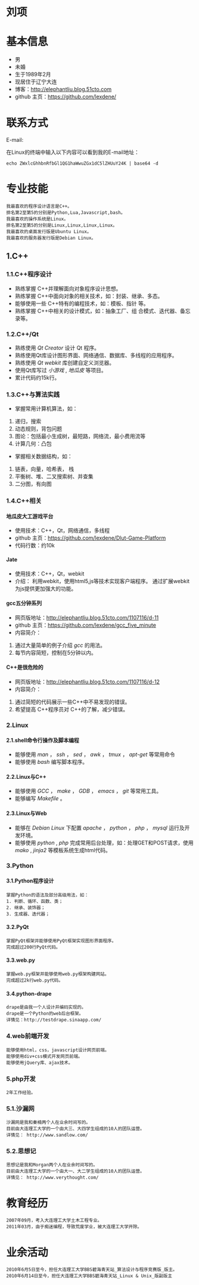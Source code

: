 # 刘项

# 基本信息
* 男
* 未婚
* 生于1989年2月
* 现居住于辽宁大连
* 博客：http://elephantliu.blog.51cto.com
* github 主页：https://github.com/lexdene/


# 联系方式

E-mail:

在Linux的终端中输入以下内容可以看到我的E-mail地址：

	echo ZWxlcGhhbnRfbGl1QG1haWwuZGx1dC5lZHUuY24K | base64 -d

# 专业技能

	我最喜欢的程序设计语言是C++。
	排名第2至第5的分别是Python,Lua,Javascript,bash。
	我最喜欢的操作系统是Linux。
	排名第2至第5的分别是Linux,Linux,Linux,Linux。
	我最喜欢的桌面发行版是Ubuntu Linux。
	我最喜欢的服务器发行版是Debian Linux。

## 1.C++
### 1.1.C++程序设计
* 熟练掌握 C++并理解面向对象程序设计思想。
* 熟练掌握 C++中面向对象的相关技术，如：封装、继承、多态。
* 能够使用一些 C++特有的编程技术，如：模板、指针 等。
* 熟练掌握 C++中相关的设计模式，如：抽象工厂、组 合模式、迭代器、备忘录等。

### 1.2.C++/Qt

* 熟练使用 _Qt Creator_ 设计 Qt 程序。
* 熟练使用Qt库设计图形界面、网络通信、数据库、多线程的应用程序。
* 熟练使用 _Qt webkit_ 库创建自定义浏览器。
* 使用Qt库写过 _小游戏_ , _地瓜皮_ 等项目。
* 累计代码约15k行。

### 1.3.C++与算法实践
* 掌握常用计算机算法，如：
 1. 递归，搜索
 2. 动态规则，背包问题
 3. 图论：包括最小生成树，最短路，网络流，最小费用流等
 4. 计算几何：凸包
* 掌握相关数据结构，如：
 1. 链表，向量，哈希表， 栈
 2. 平衡树、堆、二叉搜索树、并查集
 3. 二分图，有向图

### 1.4.C++相关

#### 地瓜皮大工游戏平台
* 使用技术：C++，Qt，网络通信，多线程
* github 主页：https://github.com/lexdene/Dlut-Game-Platform
* 代码行数：约10k

#### Jate
* 使用技术：C++，Qt，webkit
* 介绍：
利用webkit，使用html5,js等技术实现客户端程序。
通过扩展webkit为js提供更加强大的功能。

#### gcc五分钟系列
* 网页版地址：http://elephantliu.blog.51cto.com/1107116/d-11
* github 主页：https://github.com/lexdene/gcc_five_minute
* 内容简介：
 1. 通过大量简单的例子介绍 _gcc_ 的用法。
 2. 每节内容简短，控制在5分钟以内。

#### C++是很危险的
* 网页版地址：http://elephantliu.blog.51cto.com/1107116/d-12
* 内容简介：
 1. 通过简短的代码展示一些C++中不易发现的错误。
 2. 希望提高 C++程序员对 C++的了解，减少错误。

### 2.Linux
#### 2.1.shell命令行操作及脚本编程

* 能够使用 _man_ ， _ssh_ ， _sed_ ， _awk_ ， _tmux_ ， _apt-get_ 等常用命令
* 能够使用 _bash_ 编写脚本程序。

#### 2.2.Linux与C++

* 能够使用 _GCC_ ， _make_ ， _GDB_ ， _emacs_ ， _git_ 等常用工具。
* 能够编写 _Makefile_ 。

#### 2.3.Linux与Web

* 能够在 _Debian Linux_ 下配置 _apache_ ， _python_ ， _php_ ， _mysql_ 运行及开发环境。
* 能够使用 _python_ , _php_ 完成常用后台处理，如：处理GET和POST请求，使用 _mako_ , _jinja2_ 等模板系统生成html代码。

### 3.Python
#### 3.1.Python程序设计

	掌握Python的语法及部分高级用法，如：
	1. 判断、循环、函数、类；
	2. 继承、装饰器；
	3. 生成器、迭代器；

#### 3.2.PyQt

	掌握PyQt框架并能够使用PyQt框架实现图形界面程序。
	完成超过200行PyQt代码。

#### 3.3.web.py

	掌握web.py框架并能够使用web.py框架构建网站。
	完成超过2k行web.py代码。

#### 3.4.python-drape

	drape是由我一个人设计并编码实现的。
	drape是一个Python的web后台框架。
	详情见：http://testdrape.sinaapp.com/

### 4.web前端开发

	能够使用html，css，javascript设计网页前端。
	能够使用div+css模式开发网页前端。
	能够使用jQuery库、ajax技术。

### 5.php开发

	2年工作经验。

### 5.1.沙漏网

	沙漏网是我和秦楠两个人在业余时间写的。
	目前由大连理工大学的一个由大三、大四学生组成的10人的团队运营。
	详情见： http://www.sandlow.com/

### 5.2.思想记

	思想记是我和Morgan两个人在业余时间写的。
	目前由大连理工大学的一个由大一、大二学生组成的10人的团队运营。
	详情见： http://www.verythought.com/

# 教育经历

	2007年09月，考入大连理工大学土木工程专业。
	2011年03月，由于痴迷编程，导致荒废学业，被大连理工大学开除。 

# 业余活动
	2010年6月5日至今，担任大连理工大学BBS碧海青天站_算法设计与程序竞赛版_版主。
	2010年6月14日至今，担任大连理工大学BBS碧海青天站_Linux & Unix_版副版主
